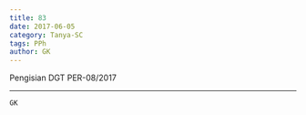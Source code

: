```yaml
---
title: 83
date: 2017-06-05
category: Tanya-SC
tags: PPh
author: GK
---
```


Pengisian DGT PER-08/2017

---



`GK`
